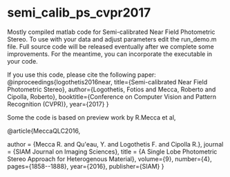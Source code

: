 # semi_calib_ps_cvpr2017

Mostly compiled matlab code for Semi-calibrated Near Field Photometric Stereo. To use with your data and adjust parameters edit the run_demo.m file. 
Full source code will be released eventually after we complete some improvements. For the meantime, you can incorporate the executable in your code.

If you use this code, please cite the following paper:
@inproceedings{logothetis2016near,
  title={Semi-calibrated Near Field Photometric Stereo},
  author={Logothetis, Fotios and Mecca, Roberto and Cipolla, Roberto},
  booktitle={Conference on Computer Vision and Pattern Recognition (CVPR)},
  year={2017}
}

Some the code is based on preview work by R.Mecca et al,

@article{MeccaQLC2016,

author = {Mecca R. and Qu\'eau, Y. and Logothetis F. and Cipolla R.},
	journal = {SIAM Journal on Imaging Sciences},
	title = {A Single Lobe Photometric Stereo Approach for Heterogenous Material},
	volume={9},
	number={4},
	pages={1858--1888},
	year={2016},
	publisher={SIAM}
}

